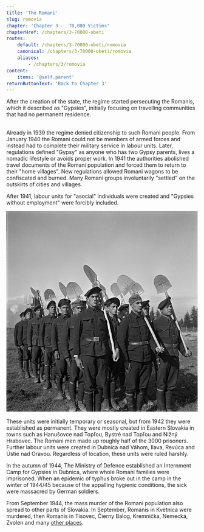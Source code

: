 ```yaml
---
title: 'The Romani'
slug: romovia
chapter: 'Chapter 3 -  70,000 Victims'
chapterHref: /chapters/3-70000-obeti
routes:
    default: /chapters/3-70000-obeti/romovia
    canonical: /chapters/3-70000-obeti/romovia
    aliases:
        - /chapters/3/romovia
content:
    items: '@self.parent'
returnButtonText: 'Back to Chapter 3'
---
```


<span class="drop-cap">A</span>fter the creation of the state, the regime started persecuting the Romanis, which it described as "Gypsies", initially focusing on travelling communities that had no permanent residence.

<br>Already in 1939 the regime denied citizenship to such Romani people. From January 1940 the Romani could not be members of armed forces and instead had to complete their military service in labour units. Later, regulations defined "Gypsy" as anyone who has two Gypsy parents, lives a nomadic lifestyle or avoids proper work. In 1941 the authorities abolished travel documents of the Romani population and forced them to return to their "home villages". New regulations allowed Romani wagons to be confiscated and burned. Many Romani groups involuntarily "settled" on the outskirts of cities and villages.

<div class="highlight">
<p>
After 1941, labour units for "asocial" individuals were created and "Gypsies without employment" were forcibly included.  
</p>
</div>

[![Jozef Cincík - Report from the "Gypsy" Camps, 1941, Slovak National Archive](15499male.jpg "Jozef Cincík - Report from the „Gypsy“ Camps")](http://www.webumenia.sk/dielo/SVK:TMP.270)

These units were initially temporary or seasonal, but from 1942 they were established as permanent. They were mostly created in Eastern Slovakia in towns such as Hanušovce nad Topľou, Bystré nad Topľou and Nižný Hrabovec. The Romani men made up roughly half of the 3000 prisoners. Further labour units were created in Dubnica nad Váhom, Ilava, Revúca and Ústie nad Oravou. Regardless of location, these units were ruled harshly.

In the autumn of 1944, The Ministry of Defence established an Internment Camp for Gypsies in Dubnica, where whole Romani families were imprisoned. When an epidemic of typhus broke out in the camp in the winter of 1944/45 because of the appalling hygienic conditions, the sick were massacred by German soldiers.  

From September 1944, the mass murder of the Romani population also spread to other parts of Slovakia. In September, Romanis in Kvetnica were murdered, then Romanis in Tisovec, Čierny Balog, Kremnička, Nemecká, Zvolen and many [other places](http://www.romaholocaust.sk/sk/).